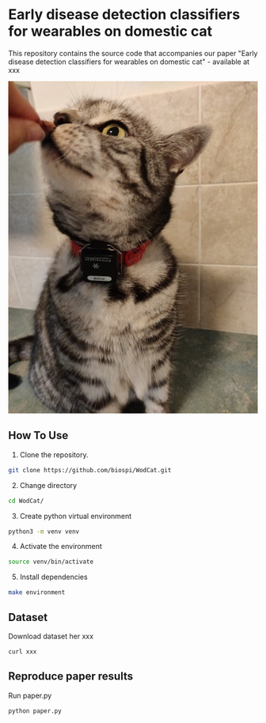 # Early disease detection classifiers for wearables on domestic cat
This repository contains the source code that accompanies our paper "Early disease detection classifiers for wearables on domestic cat" - available at xxx

<div style="text-align:center">
  <img src="study_cat.jpg" alt="One of the cats that took part in the study." title="One of the cats that took part in the study." />
</div>

## How To Use

1) Clone the repository.
```bash
git clone https://github.com/biospi/WodCat.git
```
2) Change directory
```bash
cd WodCat/
```
3) Create python virtual environment 
```bash
python3 -m venv venv
```
4) Activate the environment
```bash
source venv/bin/activate
```
5) Install dependencies 
```bash
make environment
```

## Dataset
Download dataset her xxx 
```bash
curl xxx
```

## Reproduce paper results
Run paper.py
```bash
python paper.py
```

